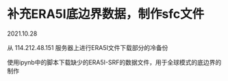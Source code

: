 # 补充ERA5I底边界数据，制作sfc文件

2021.10.28

从 114.212.48.151 服务器上进行ERA5I文件下载部分的冷备份

使用ipynb中的脚本下载缺少的ERA5I-SRF的数据文件，用于全球模式的底边界的制作